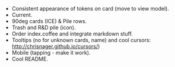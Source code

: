 - Consistent appearance of tokens on card (move to view model).
- Current.
- 90deg cards (ICE) & Pile rows.
- Trash and R&D pile (icon).
- Order index.coffee and integrate markdown stuff.
- Tooltips (no for unknown cards, name) and cool cursors: http://chrisnager.github.io/cursors/)
- Mobile (tapping - make it work).
- Cool README.


